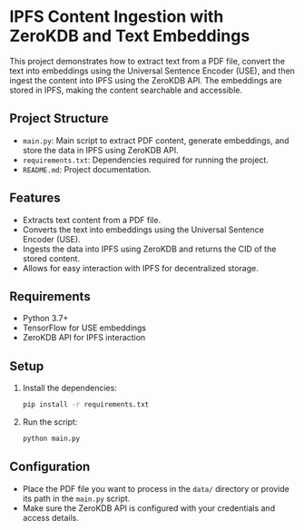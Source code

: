 # IPFS Content Ingestion with ZeroKDB and Text Embeddings

This project demonstrates how to extract text from a PDF file, convert the text into embeddings using the Universal Sentence Encoder (USE), and then ingest the content into IPFS using the ZeroKDB API. The embeddings are stored in IPFS, making the content searchable and accessible.

## Project Structure

- `main.py`: Main script to extract PDF content, generate embeddings, and store the data in IPFS using ZeroKDB API.
- `requirements.txt`: Dependencies required for running the project.
- `README.md`: Project documentation.

## Features

- Extracts text content from a PDF file.
- Converts the text into embeddings using the Universal Sentence Encoder (USE).
- Ingests the data into IPFS using ZeroKDB and returns the CID of the stored content.
- Allows for easy interaction with IPFS for decentralized storage.

## Requirements

- Python 3.7+
- TensorFlow for USE embeddings
- ZeroKDB API for IPFS interaction

## Setup

1. Install the dependencies:

   ```bash
   pip install -r requirements.txt
   ```

1. Run the script:

   ```bash
   python main.py
   ```

## Configuration

- Place the PDF file you want to process in the `data/` directory or provide its path in the `main.py` script.
- Make sure the ZeroKDB API is configured with your credentials and access details.
